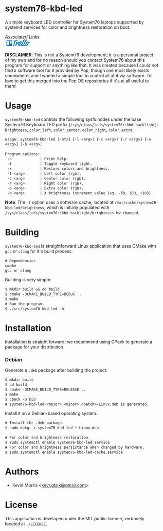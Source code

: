 # system76-kbd-led

A simple keyboard LED controller for System76 laptops supported by systemd services for color and brightness restoration on boot.

<u>*Associated Links*</u><br />
[![Trello Development Board](./assets/trello.png)](https://trello.com/b/6R6GS9bF)

**DISCLAMIER**: This is not a System76 development; it is a personal project of my own and for no reason should you contact System76 about this program for support or anything like that. It was created because I could not find a software tool for it provided by Pop, though one most likely exists somewhere, and I wanted a simple tool to control all of it via software. I'd love to get this merged into the Pop OS repositories if it's at all useful to them!

# Usage

`system76-kbd-led` controls the following sysfs nodes under the base System76 Keyboard LED prefix (`/sys/class/leds/system76::kbd_backlight`): `brightness`, `color_left`, `color_center`, `color_right`, `color_extra`.

```
usage: system76-kbd-led [-htx] [-l <arg>] [-c <arg>] [-r <arg>] [-e <arg>] [-b <arg>]

Program options:
 -h             | Print help.
 -t             | Toggle keyboard light.
 -x             | Restore colors and brightness.
 -l <arg>       | Left color (rgb).
 -c <arg>       | Center color (rgb).
 -r <arg>       | Right color (rgb).
 -e <arg>       | Extra color (rgb).
 -b <arg>       | A brightness increment value (eg. -50, 100, +100).
```

**Note**: The `-t` option uses a software cache, located at `/var/cache/system76-kbd-led/brightness`, which is initially populated with `/sys/class/leds/system76::kbd_backlight/brightness_hw_changed`.

# Building

`system76-kbd-led` is straightforward Linux application that uses CMake
with `gcc` or `clang` for it's build process.

	# Dependencies
	cmake
	gcc or clang

Building is very simple:

	$ mkdir build && cd build
	$ cmake -DCMAKE_BUILD_TYPE=DEBUG ..
	$ make
	# Run the program.
	$ ./src/system76-kbd-led -h

# Installation

Installation is straight forward; we recommend using CPack to generate
a package for your distribution.

### Debian

Generate a `.deb` package after building the project.

	$ mkdir build
	$ cd build
	$ cmake -DCMAKE_BUILD_TYPE=RELEASE ..
	$ make
	$ cpack -G DEB
	# system76-kbd-led-<major>.<minor>.<patch>-Linux.deb is generated.

Install it on a Debian-based operating system.

	# Install the .deb package.
	$ sudo dpkg -i system76-kbd-led-*-Linux.deb

	# For color and brightness restoration.
	$ sudo systemctl enable system76-kbd-led.service
	# For color and brightness persistance when changed by hardware.
	$ sudo systemctl enable system76-kbd-led-cache.service

# Authors

* Kevin Morris &lt;kevr.gtalk@gmail.com&gt;

# License

This application is developed under the MIT public license, verbosely
located at `./LICENSE`.

